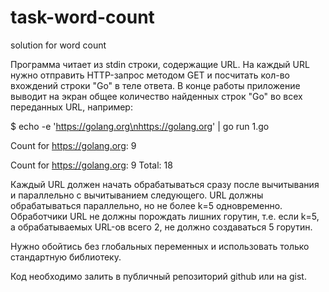 # task-word-count
solution for word count


Программа читает из stdin строки, содержащие URL.
На каждый URL нужно отправить HTTP-запрос методом GET
и посчитать кол-во вхождений строки "Go" в теле ответа.
В конце работы приложение выводит на экран общее количество
найденных строк "Go" во всех переданных URL, например:

$ echo -e 'https://golang.org\nhttps://golang.org' | go run 1.go

Count for https://golang.org: 9

Count for https://golang.org: 9
Total: 18

Каждый URL должен начать обрабатываться сразу после вычитывания
и параллельно с вычитыванием следующего.
URL должны обрабатываться параллельно, но не более k=5 одновременно.
Обработчики URL не должны порождать лишних горутин, т.е. если k=5,
а обрабатываемых URL-ов всего 2, не должно создаваться 5 горутин.

Нужно обойтись без глобальных переменных и использовать только стандартную библиотеку.

Код необходимо залить в публичный репозиторий github или на gist.
